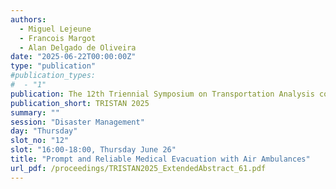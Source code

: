 ```yaml
---
authors:
  - Miguel Lejeune
  - Francois Margot
  - Alan Delgado de Oliveira
date: "2025-06-22T00:00:00Z"
type: "publication"
#publication_types:
#  - "1"
publication: The 12th Triennial Symposium on Transportation Analysis conference
publication_short: TRISTAN 2025
summary: ""
session: "Disaster Management"
day: "Thursday"
slot_no: "12"
slot: "16:00-18:00, Thursday June 26"
title: "Prompt and Reliable Medical Evacuation with Air Ambulances"
url_pdf: /proceedings/TRISTAN2025_ExtendedAbstract_61.pdf
---
```


